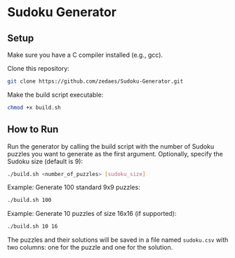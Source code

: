 # Sudoku Generator
## Setup

Make sure you have a C compiler installed (e.g., gcc).

Clone this repository:
```bash
git clone https://github.com/zedaes/Sudoku-Generator.git
```

Make the build script executable:
```bash
chmod +x build.sh
```

## How to Run

Run the generator by calling the build script with the number of Sudoku puzzles you want to generate as the first argument. Optionally, specify the Sudoku size (default is 9):

```bash
./build.sh <number_of_puzzles> [sudoku_size]
```

Example: Generate 100 standard 9x9 puzzles:
```bash
./build.sh 100
```

Example: Generate 10 puzzles of size 16x16 (if supported):
```bash
./build.sh 10 16
```

The puzzles and their solutions will be saved in a file named `sudoku.csv` with two columns: one for the puzzle and one for the solution.